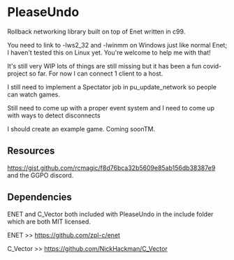# PleaseUndo

Rollback networking library built on top of Enet written in c99.

You need to link to -lws2_32 and -lwinmm on Windows just like normal Enet;
I haven't tested this on Linux yet. You're welcome to help me with that!

It's still very WIP lots of things are still missing but it has been a fun covid-project so far.
For now I can connect 1 client to a host.

I still need to implement a Spectator job in pu_update_network so people can watch games.

Still need to come up with a proper event system and I need to come up with ways to detect disconnects

I should create an example game. Coming soonTM.

## Resources

https://gist.github.com/rcmagic/f8d76bca32b5609e85ab156db38387e9 and the GGPO discord.

## Dependencies

ENET and C_Vector both included with PleaseUndo in the include folder which are both MIT licensed.

ENET >> https://github.com/zpl-c/enet

C_Vector >> https://github.com/NickHackman/C_Vector
